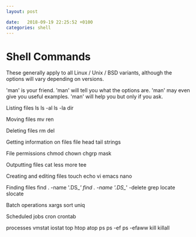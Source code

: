 ```yaml
---
layout: post

date:   2018-09-19 22:25:52 +0100
categories: shell
---
```

Shell Commands
==============

These generally apply to all Linux / Unix / BSD variants, although the
options will vary depending on versions.

'man' is your friend. 'man' will tell you what the options are. 'man'
may even give you useful examples. 'man' will help you but only if you
ask.

Listing files
    ls
    ls -al
    ls -la
    dir

Moving files
    mv
    ren

Deleting files
    rm
    del

Getting information on files
    file
    head
    tail
    strings

File permissions
    chmod
    chown
    chgrp
    mask

Outputting files
    cat
    less
    more
    tee

Creating and editing files
    touch
    echo
    vi
    emacs
    nano


Finding files
    find . -name '.DS_*'
    find . -name '.DS_*' -delete
    grep
    locate
    slocate


Batch operations 
    xargs
    sort
    uniq

Scheduled jobs
    cron
    crontab


processes
    vmstat
    iostat
    top
    htop
    atop
    ps
    ps -ef
    ps -efaww
    kill
    killall
